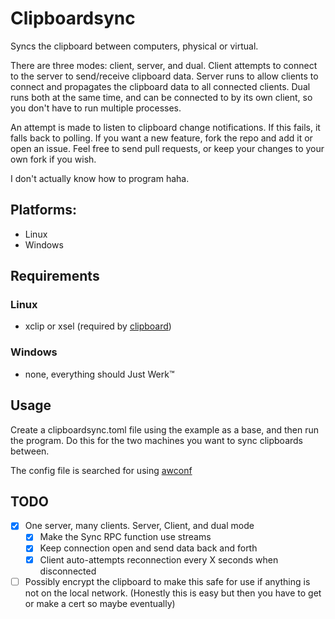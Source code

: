 # Clipboardsync
Syncs the clipboard between computers, physical or virtual.

There are three modes: client, server, and dual. Client attempts to connect to the server to send/receive clipboard data. Server runs to allow clients to connect and propagates the clipboard data to all connected clients. Dual runs both at the same time, and can be connected to by its own client, so you don't have to run multiple processes.

An attempt is made to listen to clipboard change notifications. If this fails, it falls back to polling. If you want a new feature, fork the repo and add it or open an issue. Feel free to send pull requests, or keep your changes to your own fork if you wish.

I don't actually know how to program haha.

## Platforms:
* Linux
* Windows

## Requirements
### Linux
 * xclip or xsel (required by [clipboard](https://github.com/atotto/clipboard))

### Windows
 * none, everything should Just Werk™

## Usage
Create a clipboardsync.toml file using the example as a base, and then run the program. Do this for the two machines you want to sync clipboards between.

The config file is searched for using [awconf](https://github.com/awused/awconf)

## TODO
- [x] One server, many clients. Server, Client, and dual mode
  - [x] Make the Sync RPC function use streams
  - [x] Keep connection open and send data back and forth
  - [x] Client auto-attempts reconnection every X seconds when disconnected
- [ ] Possibly encrypt the clipboard to make this safe for use if anything is not on the local network. (Honestly this is easy but then you have to get or make a cert so maybe eventually)